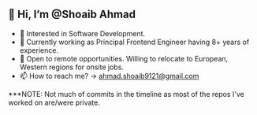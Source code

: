 ## 👋 Hi, I’m @Shoaib Ahmad
- 👀 Interested in Software Development.
- 🌱 Currently working as Principal Frontend Engineer having 8+ years of experience.
- 💞️ Open to remote opportunities. Willing to relocate to European, Western regions for onsite jobs.
- 📫 How to reach me? -> ahmad.shoaib9121@gmail.com

***NOTE: Not much of commits in the timeline as most of the repos I've worked on are/were private.
<!---
shoaib9121/shoaib9121 is a ✨ special ✨ repository because its `README.md` (this file) appears on your GitHub profile.
You can click the Preview link to take a look at your changes.
--->
